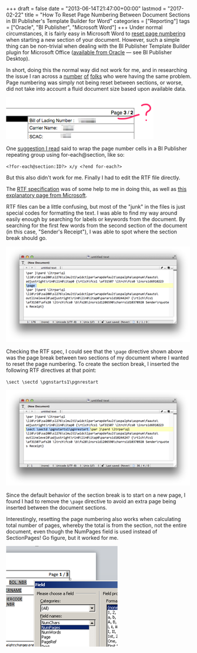 +++
draft       = false
date        = "2013-06-14T21:47:00+00:00"
lastmod     = "2017-02-22"
title       = "How To Reset Page Numbering Between Document Sections in BI Publisher's Template Builder for Word"
categories  = ["Reporting"]
tags        = ["Oracle", "BI Publisher", "Microsoft Word"]
+++
Under normal circumstances, it is fairly easy in Microsoft Word to [reset page numbering](http://www.youtube.com/watch?v=E1WtKR6FDM4) when starting a new section of your document. However, such a simple thing can be non-trivial when dealing with the BI Publisher Template Builder plugin for Microsoft Office ([available from Oracle](http://www.oracle.com/technetwork/middleware/bi-publisher/downloads/index.html) — see BI Publisher Desktop). 

In short, doing this the normal way did not work for me, and in researching the issue I ran across a [number](http://stackoverflow.com/questions/9603481/rtf-number-of-pages-page-x-of-y) [of](https://forums.oracle.com/thread/2493003) [folks](https://forums.oracle.com/thread/496869) who were having the same problem. Page numbering was simply not being reset between sections, or worse, did not take into account a fluid document size based upon available data. 

![](/img/2013-06-14-resetting-page-numbering-between-document-sections-in-bi-publishers-template-builder-for-word/9f704cdbd7a5ec85bff722e3469edae0993faa219b4e42459782b94f692aa53e.png)

One [suggestion I read](https://forums.oracle.com/thread/2225641) said to wrap the page number cells in a BI Publisher repeating group using for-each@section, like so:

`<?for-each@section:ID?> x/y <?end for-each?>`

But this also didn't work for me. Finally I had to edit the RTF file directly.

The [RTF specification](http://www.biblioscape.com/rtf15_spec.htm) was of some help to me in doing this, as well as [this explanatory page from Microsoft](http://msdn.microsoft.com/en-us/library/office/aa140283(v=office.10).aspx#rtfspec_secformatprop).

RTF files can be a little confusing, but most of the "junk" in the files is just special codes for formatting the text. I was able to find my way around easily enough by searching for labels or keywords from the document. By searching for the first few words from the second section of the document (in this case, "Sender's Receipt"), I was able to spot where the section break should go.

![](/img/2013-06-14-resetting-page-numbering-between-document-sections-in-bi-publishers-template-builder-for-word/0d902604df4939682bb7821c4044affb3b03f809274551b8172827bc846d7b2d.png)

Checking the RTF spec, I could see that the `\page` directive shown above was the page break between two sections of my document where I wanted to reset the page numbering. To create the section break, I inserted the following RTF directives at that point:

`\sect \sectd \pgnstarts1\pgnrestart `

![](/img/2013-06-14-resetting-page-numbering-between-document-sections-in-bi-publishers-template-builder-for-word/466447c609e7fa65f188357e7531def7cb8f1443944e602f62e3eff984f1388d.png)

Since the default behavior of the section break is to start on a new page, I found I had to remove the `\page` directive to avoid an extra page being inserted between the document sections.

Interestingly, resetting the page numbering also works when calculating total number of pages, whereby the total is from the section, not the entire document, even though the NumPages field is used instead of SectionPages! Go figure, but it worked for me.

![](/img/2013-06-14-resetting-page-numbering-between-document-sections-in-bi-publishers-template-builder-for-word/1efc8813e70f4ee7bda4647b6fd38f4dce646c46b41e20fb482a3443e5bbb17a.png)